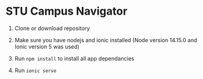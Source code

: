 # STU Campus Navigator

1. Clone or download repository

2. Make sure you have nodejs and ionic installed (Node version 14.15.0 and Ionic version 5 was used)

3. Run `npm install` to install all app dependancies

4. Run `ionic serve`

